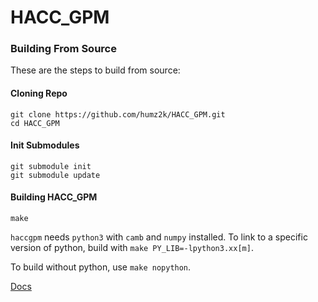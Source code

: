 # HACC_GPM

### Building From Source
These are the steps to build from source:
#### Cloning Repo
```
git clone https://github.com/humz2k/HACC_GPM.git
cd HACC_GPM
```
#### Init Submodules
```
git submodule init
git submodule update
```
#### Building HACC_GPM
```
make
```

`haccgpm` needs `python3` with `camb` and `numpy` installed. To link to a specific version of python, build with `make PY_LIB=-lpython3.xx[m]`.

To build without python, use `make nopython`.

[Docs](https://humz2k.github.io/HACC_GPM-Docs/)